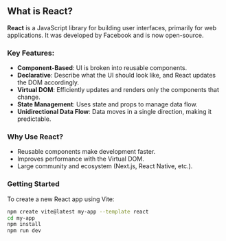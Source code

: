 ## What is React?

**React** is a JavaScript library for building user interfaces, primarily for web applications. It was developed by Facebook and is now open-source.

### Key Features:

- **Component-Based**: UI is broken into reusable components.
- **Declarative**: Describe what the UI should look like, and React updates the DOM accordingly.
- **Virtual DOM**: Efficiently updates and renders only the components that change.
- **State Management**: Uses state and props to manage data flow.
- **Unidirectional Data Flow**: Data moves in a single direction, making it predictable.

### Why Use React?

- Reusable components make development faster.
- Improves performance with the Virtual DOM.
- Large community and ecosystem (Next.js, React Native, etc.).

### Getting Started

To create a new React app using Vite:

```bash
npm create vite@latest my-app --template react
cd my-app
npm install
npm run dev
```

